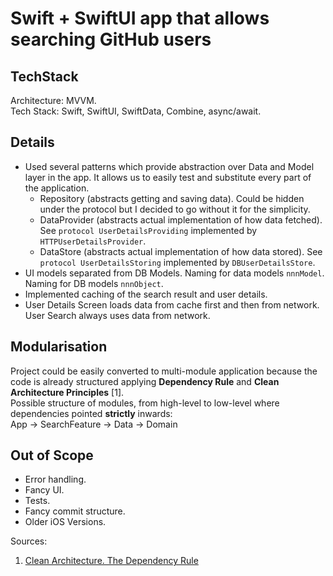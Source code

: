 # Swift + SwiftUI app that allows searching GitHub users
## TechStack
Architecture: MVVM.  
Tech Stack: Swift, SwiftUI, SwiftData, Combine, async/await.

## Details
- Used several patterns which provide abstraction over Data and Model layer in the app. It allows us to easily test and substitute every part of the application.
  - Repository (abstracts getting and saving data). Could be hidden under the protocol but I decided to go without it for the simplicity.
  - DataProvider (abstracts actual implementation of how data fetched). See `protocol UserDetailsProviding` implemented by `HTTPUserDetailsProvider`.
  - DataStore (abstracts actual implementation of how data stored). See `protocol UserDetailsStoring` implemented by `DBUserDetailsStore`.
- UI models separated from DB Models. Naming for data models `nnnModel`.  Naming for DB models `nnnObject`.
- Implemented caching of the search result and user details.  
- User Details Screen loads data from cache first and then from network. User Search always uses data from network.  

## Modularisation
Project could be easily converted to multi-module application because the code is already structured applying **Dependency Rule** and **Clean Architecture Principles** [1].  
Possible structure of modules, from high-level to low-level where dependencies pointed **strictly** inwards:  
App -> SearchFeature -> Data -> Domain

## Out of Scope
- Error handling.
- Fancy UI.
- Tests.
- Fancy commit structure.
- Older iOS Versions.

Sources: 
1. [Clean Architecture. The Dependency Rule](https://blog.cleancoder.com/uncle-bob/2012/08/13/the-clean-architecture.html)

